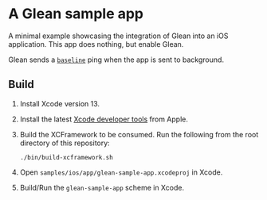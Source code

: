 # A Glean sample app

A minimal example showcasing the integration of Glean into an iOS application.
This app does nothing, but enable Glean.

Glean sends a [`baseline`][] ping when the app is sent to background.

[`baseline`]: https://mozilla.github.io/glean/book/user/pings/baseline.html

## Build

1. Install Xcode version 13.

2. Install the latest [Xcode developer tools](https://developer.apple.com/xcode/downloads/) from Apple.

3. Build the XCFramework to be consumed. Run the following from the root directory of this repository:

    ```
    ./bin/build-xcframework.sh
    ```

4. Open `samples/ios/app/glean-sample-app.xcodeproj` in Xcode.

5. Build/Run the `glean-sample-app` scheme in Xcode.
